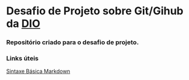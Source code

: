 # Desafio de Projeto sobre Git/Gihub da [DIO](https://digitalinnovation.one)
### Repositório criado para o desafio de projeto.
### Links úteis
[Sintaxe Básica Markdown](https://www.markdownguide.org/basic-syntax/)

